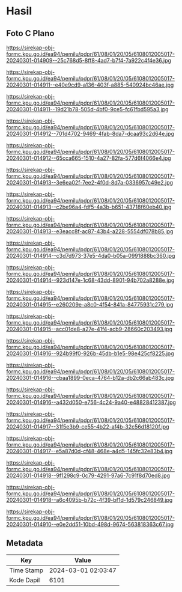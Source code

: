 # Hasil

## Foto C Plano

https://sirekap-obj-formc.kpu.go.id/ea94/pemilu/pdpr/61/08/01/20/05/6108012005017-20240301-014909--25c768d5-8ff8-4ad7-b7f4-7a922c4f4e36.jpg

https://sirekap-obj-formc.kpu.go.id/ea94/pemilu/pdpr/61/08/01/20/05/6108012005017-20240301-014911--e40e9cd9-a136-403f-a885-540924bc46ae.jpg

https://sirekap-obj-formc.kpu.go.id/ea94/pemilu/pdpr/61/08/01/20/05/6108012005017-20240301-014911--19d21b78-505d-4bf0-9ce5-fc61fbd595a3.jpg

https://sirekap-obj-formc.kpu.go.id/ea94/pemilu/pdpr/61/08/01/20/05/6108012005017-20240301-014912--701d4702-9469-4fab-8da7-dcaa93c2d64e.jpg

https://sirekap-obj-formc.kpu.go.id/ea94/pemilu/pdpr/61/08/01/20/05/6108012005017-20240301-014912--65cca665-1510-4a27-82fa-577d6f4066e4.jpg

https://sirekap-obj-formc.kpu.go.id/ea94/pemilu/pdpr/61/08/01/20/05/6108012005017-20240301-014913--3e6ea02f-7ee2-4f0d-8d7a-0336957c49e2.jpg

https://sirekap-obj-formc.kpu.go.id/ea94/pemilu/pdpr/61/08/01/20/05/6108012005017-20240301-014913--c2be96a4-fdf5-4a3b-b651-43718f60eb40.jpg

https://sirekap-obj-formc.kpu.go.id/ea94/pemilu/pdpr/61/08/01/20/05/6108012005017-20240301-014913--e3eacc8f-ac87-43b4-a228-5554df078b85.jpg

https://sirekap-obj-formc.kpu.go.id/ea94/pemilu/pdpr/61/08/01/20/05/6108012005017-20240301-014914--c3d7d973-37e5-4da0-b05a-0991888bc360.jpg

https://sirekap-obj-formc.kpu.go.id/ea94/pemilu/pdpr/61/08/01/20/05/6108012005017-20240301-014914--923d147e-1c68-43dd-8901-94b702a8288e.jpg

https://sirekap-obj-formc.kpu.go.id/ea94/pemilu/pdpr/61/08/01/20/05/6108012005017-20240301-014915--e260209e-a8c0-4f54-841a-84775931c279.jpg

https://sirekap-obj-formc.kpu.go.id/ea94/pemilu/pdpr/61/08/01/20/05/6108012005017-20240301-014915--acc01de8-a27e-41f4-acb9-28660c203493.jpg

https://sirekap-obj-formc.kpu.go.id/ea94/pemilu/pdpr/61/08/01/20/05/6108012005017-20240301-014916--924b99f0-926b-45db-b1e5-98e425cf8225.jpg

https://sirekap-obj-formc.kpu.go.id/ea94/pemilu/pdpr/61/08/01/20/05/6108012005017-20240301-014916--cbaa1899-0eca-4764-b12a-db2c66ab483c.jpg

https://sirekap-obj-formc.kpu.go.id/ea94/pemilu/pdpr/61/08/01/20/05/6108012005017-20240301-014916--a432d050-e756-4c24-9a40-e48828412387.jpg

https://sirekap-obj-formc.kpu.go.id/ea94/pemilu/pdpr/61/08/01/20/05/6108012005017-20240301-014917--31f5e3b9-ce55-4b22-af4b-32c56d18120f.jpg

https://sirekap-obj-formc.kpu.go.id/ea94/pemilu/pdpr/61/08/01/20/05/6108012005017-20240301-014917--e5a87d0d-cf48-468e-a4d5-145fc32e83b4.jpg

https://sirekap-obj-formc.kpu.go.id/ea94/pemilu/pdpr/61/08/01/20/05/6108012005017-20240301-014918--9f1298c9-0c79-4291-97a6-7c91f8d70ed8.jpg

https://sirekap-obj-formc.kpu.go.id/ea94/pemilu/pdpr/61/08/01/20/05/6108012005017-20240301-014918--a6c4095b-b72c-4f39-bf1d-1d579c246849.jpg

https://sirekap-obj-formc.kpu.go.id/ea94/pemilu/pdpr/61/08/01/20/05/6108012005017-20240301-014910--e0e2dd51-10bd-498d-9674-563818363c67.jpg


## Metadata

| Key        | Value               |
| ---------- | ------------------- |
| Time Stamp | 2024-03-01 02:03:47 |
| Kode Dapil | 6101                |



